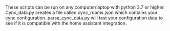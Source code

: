 These scripts can be run on any computer/laptop with python 3.7 or higher. Cync_data.py creates a file called cync_rooms.json which contains your cync configuration. parse_cync_data.py will test your configuration data to see if it is compatible with the home assistant integration.
